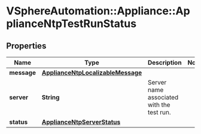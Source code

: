 # VSphereAutomation::Appliance::ApplianceNtpTestRunStatus

## Properties
Name | Type | Description | Notes
------------ | ------------- | ------------- | -------------
**message** | [**ApplianceNtpLocalizableMessage**](ApplianceNtpLocalizableMessage.md) |  | 
**server** | **String** | Server name associated with the test run. | 
**status** | [**ApplianceNtpServerStatus**](ApplianceNtpServerStatus.md) |  | 


